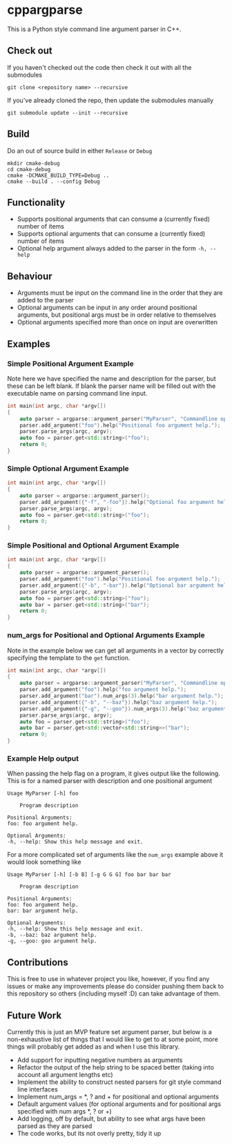 # cppargparse
This is a Python style command line argument parser in C++.

## Check out
If you haven't checked out the code then check it out with all the submodules
```
git clone <repository name> --recursive
```

If you've already cloned the repo, then update the submodules manually
```
git submodule update --init --recursive
```

## Build
Do an out of source build in either `Release` or `Debug`

```
mkdir cmake-debug
cd cmake-debug
cmake -DCMAKE_BUILD_TYPE=Debug ..
cmake --build . --config Debug
```

## Functionality
* Supports positional arguments that can consume a (currently fixed) number of items
* Supports optional arguments that can consume a (currently fixed) number of items
* Optional help argument always added to the parser in the form `-h, --help`

## Behaviour
* Arguments must be input on the command line in the order that they are added to the parser
* Optional arguments can be input in any order around positional arguments, but positional args must be in order relative to themselves
* Optional arguments specified more than once on input are overwritten

## Examples
### Simple Positional Argument Example
Note here we have specified the name and description for the parser, but these can be left blank. If blank the parser name will be filled out with the executable name on parsing command line input.
```c++
int main(int argc, char *argv[])
{
    auto parser = argparse::argument_parser("MyParser", "Commandline options for my application!");
    parser.add_argument("foo").help("Positional foo argument help.");
    parser.parse_args(argc, argv);
    auto foo = parser.get<std::string>("foo");
    return 0;
}
```
### Simple Optional Argument Example
```c++
int main(int argc, char *argv[])
{
    auto parser = argparse::argument_parser();
    parser.add_argument({"-f", "-foo"}).help("Optional foo argument help.");
    parser.parse_args(argc, argv);
    auto foo = parser.get<std::string>("foo");
    return 0;
}
```
### Simple Positional and Optional Argument Example
```c++
int main(int argc, char *argv[])
{
    auto parser = argparse::argument_parser();
    parser.add_argument("foo").help("Positional foo argument help.");
    parser.add_argument({"-b", "-bar"}).help("Optional bar argument help.");
    parser.parse_args(argc, argv);
    auto foo = parser.get<std::string>("foo");
    auto bar = parser.get<std::string>("bar");
    return 0;
}
```

### num_args for Positional and Optional Arguments Example
Note in the example below we can get all arguments in a vector by correctly specifying the template to the `get` function.
```c++
int main(int argc, char *argv[])
{
    auto parser = argparse::argument_parser("MyParser", "Commandline options for my application!");
    parser.add_argument("foo").help("foo argument help.");
    parser.add_argument("bar").num_args(3).help("bar argument help.");
    parser.add_argument({"-b", "--baz"}).help("baz argument help.");
    parser.add_argument({"-g", "--goo"}).num_args(3).help("baz argument help.");
    parser.parse_args(argc, argv);
    auto foo = parser.get<std::string>("foo");
    auto bar = parser.get<std::vector<std::string>>("bar");
    return 0;
}
```

### Example Help output
When passing the help flag on a program, it gives output like the following. This is for a named parser with description and one positional argument
```text
Usage MyParser [-h] foo

    Program description

Positional Arguments:
foo: foo argument help.

Optional Arguments:
-h, --help: Show this help message and exit.
```
For a more complicated set of arguments like the `num_args` example above it would look something like
```text
Usage MyParser [-h] [-b B] [-g G G G] foo bar bar bar

    Program description

Positional Arguments:
foo: foo argument help.
bar: bar argument help.

Optional Arguments:
-h, --help: Show this help message and exit.
-b, --baz: baz argument help.
-g, --goo: goo argument help.
```

## Contributions
This is free to use in whatever project you like, however, if you find any issues or make any improvements please do consider pushing them back to this repository so others (including myself :D) can take advantage of them.

## Future Work
Currently this is just an MVP feature set argument parser, but below is a non-exhaustive list of things that I would like to get to at some point, more things will probably get added as and when I use this library.
* Add support for inputting negative numbers as arguments
* Refactor the output of the help string to be spaced better (taking into account all argument lengths etc)  
* Implement the ability to construct nested parsers for git style command line interfaces
* Implement num_args = *, ? and + for positional and optional arguments
* Default argument values (for optional arguments and for positional args specified with num args *, ? or +)
* Add logging, off by default, but ability to see what args have been parsed as they are parsed
* The code works, but its not overly pretty, tidy it up
